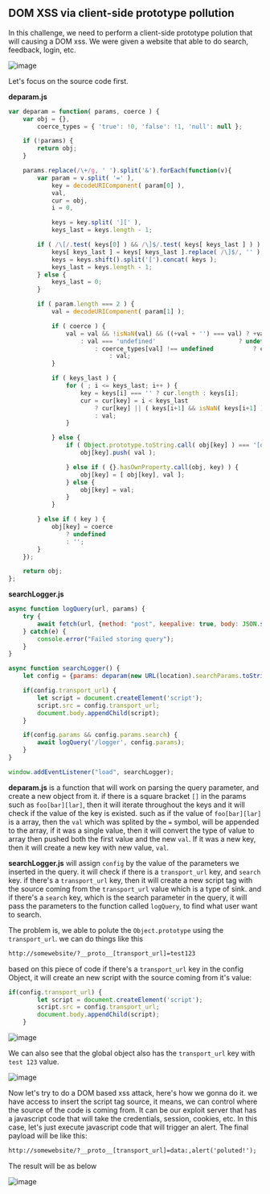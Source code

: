 <!-- https://0a090099032aa09f8356aa91009900c0.web-security-academy.net/?__proto__[value]=data:,alert(%27poluted%27) -->
## DOM XSS via client-side prototype pollution

In this challenge, we need to perform a client-side prototype polution that will causing a DOM xss. We were given a website that able to do search, feedback, login, etc.

![image](https://github.com/DJumanto/TryHackMe/assets/100863813/d0d02201-958e-4282-bcb8-4b1e082b5b59)

Let's focus on the source code first.

**deparam.js**
```js
var deparam = function( params, coerce ) {
    var obj = {},
        coerce_types = { 'true': !0, 'false': !1, 'null': null };

    if (!params) {
        return obj;
    }

    params.replace(/\+/g, ' ').split('&').forEach(function(v){
        var param = v.split( '=' ),
            key = decodeURIComponent( param[0] ),
            val,
            cur = obj,
            i = 0,

            keys = key.split( '][' ),
            keys_last = keys.length - 1;

        if ( /\[/.test( keys[0] ) && /\]$/.test( keys[ keys_last ] ) ) {
            keys[ keys_last ] = keys[ keys_last ].replace( /\]$/, '' );
            keys = keys.shift().split('[').concat( keys );
            keys_last = keys.length - 1;
        } else {
            keys_last = 0;
        }

        if ( param.length === 2 ) {
            val = decodeURIComponent( param[1] );

            if ( coerce ) {
                val = val && !isNaN(val) && ((+val + '') === val) ? +val        // number
                    : val === 'undefined'                       ? undefined         // undefined
                        : coerce_types[val] !== undefined           ? coerce_types[val] // true, false, null
                            : val;                                                          // string
            }

            if ( keys_last ) {
                for ( ; i <= keys_last; i++ ) {
                    key = keys[i] === '' ? cur.length : keys[i];
                    cur = cur[key] = i < keys_last
                        ? cur[key] || ( keys[i+1] && isNaN( keys[i+1] ) ? {} : [] )
                        : val;
                }

            } else {
                if ( Object.prototype.toString.call( obj[key] ) === '[object Array]' ) {
                    obj[key].push( val );

                } else if ( {}.hasOwnProperty.call(obj, key) ) {
                    obj[key] = [ obj[key], val ];
                } else {
                    obj[key] = val;
                }
            }

        } else if ( key ) {
            obj[key] = coerce
                ? undefined
                : '';
        }
    });

    return obj;
};
```

**searchLogger.js**
```js
async function logQuery(url, params) {
    try {
        await fetch(url, {method: "post", keepalive: true, body: JSON.stringify(params)});
    } catch(e) {
        console.error("Failed storing query");
    }
}

async function searchLogger() {
    let config = {params: deparam(new URL(location).searchParams.toString())};

    if(config.transport_url) {
        let script = document.createElement('script');
        script.src = config.transport_url;
        document.body.appendChild(script);
    }

    if(config.params && config.params.search) {
        await logQuery('/logger', config.params);
    }
}

window.addEventListener("load", searchLogger);
```

**deparam.js** is a function that will work on parsing the query parameter, and create a new object from it. if there is a square bracket `[]` in the params such as `foo[bar][lar]`, then it will iterate throughout the keys and it will check if the value of the key is existed. such as if the value of `foo[bar][lar]` is a array, then the `val` which was splited by the `=` symbol, will be appended to the array, if it was a single value, then it will convert the type of value to array then pushed both the first value and the new `val`. If it was a new key, then it will create a new key with new value, `val`.

**searchLogger.js** will assign `config` by the value of the parameters we inserted in the query. it will check if there is a `transport_url` key, and `search` key. if there's a `transport_url` key, then it will create a new script tag with the source coming from the `transport_url` value which is a type of sink. and if there's a `search` key, which is the search parameter in the query, it will pass the parameters to the function called `logQuery`, to find what user want to search.

The problem is, we able to polute the `Object.prototype` using the `transport_url`. we can do things like this

```txt
http://somewebsite/?__proto__[transport_url]=test123
```

based on this piece of code if there's a `transport_url` key in the config Object, it will create an new script with the source coming from it's value:

```js
if(config.transport_url) {
        let script = document.createElement('script');
        script.src = config.transport_url;
        document.body.appendChild(script);
    }
```

![image](https://github.com/DJumanto/TryHackMe/assets/100863813/22ccc1ec-afe9-49bc-94e7-35a29071c98d)

We can also see that the global object also has the `transport_url` key with `test 123` value.

![image](https://github.com/DJumanto/TryHackMe/assets/100863813/7d9ba5fc-72b8-4c50-ab8d-ec3958d290d5)

Now let's try to do a DOM based xss attack, here's how we gonna do it. we have access to insert the script tag source, it means, we can control where the source of the code is coming from. It can be our exploit server that has a javascript code that will take the credentials, session, cookies, etc. In this case, let's just execute javascript code that will trigger an alert. The final payload will be like this:

```txt
http://somewebsite/?__proto__[transport_url]=data:,alert('poluted!');
```

The result will be as below

![image](https://github.com/DJumanto/TryHackMe/assets/100863813/e39f0d64-b239-461a-bd47-d00d20593d00)


